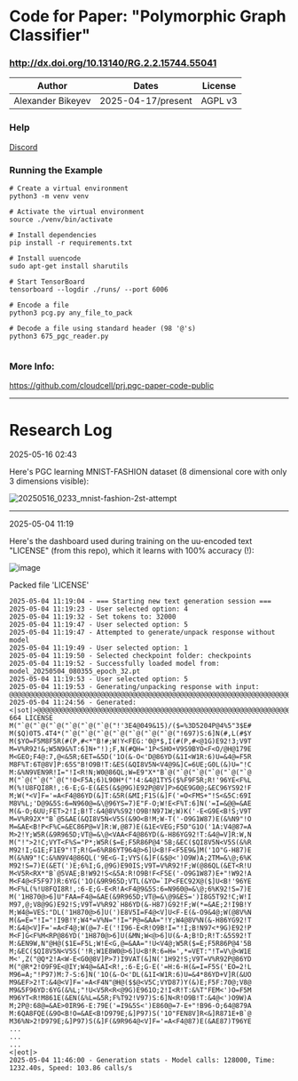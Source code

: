 # Code for Paper: "Polymorphic Graph Classifier"
### http://dx.doi.org/10.13140/RG.2.2.15744.55041

| Author |   Dates | License |
| ------ |   ---- | ------- |
| Alexander Bikeyev | 2025-04-17/present | AGPL v3 |

### Help
[Discord](https://discord.gg/daTSuB2z)

### Running the Example
```
# Create a virtual environment
python3 -m venv venv

# Activate the virtual environment
source ./venv/bin/activate

# Install dependencies
pip install -r requirements.txt

# Install uuencode
sudo apt-get install sharutils

# Start TensorBoard
tensorboard --logdir ./runs/ --port 6006

# Encode a file
python3 pcg.py any_file_to_pack

# Decode a file using standard header (98 '@'s)
python3 675_pgc_reader.py
 
```
### More Info:

https://github.com/cloudcell/prj.pgc-paper-code-public

---
# Research Log

2025-05-16 02:43

Here's PGC learning MNIST-FASHION dataset (8 dimensional core with only 3 dimensions visible):

![20250516_0233_mnist-fashion-2st-attempt](https://github.com/user-attachments/assets/cd84bcdd-6043-4c16-ad98-94b7893e0f8a)


---
2025-05-04 11:19

Here's the dashboard used during training on the uu-encoded text "LICENSE" (from this repo), which it learns with 100% accuracy (!):

![image](https://github.com/user-attachments/assets/1711d0b5-147b-448e-af0d-adbea8b5dbaf)

Packed file 'LICENSE'

```
2025-05-04 11:19:04 - === Starting new text generation session ===
2025-05-04 11:19:23 - User selected option: 4
2025-05-04 11:19:32 - Set tokens to: 32000
2025-05-04 11:19:47 - User selected option: 5
2025-05-04 11:19:47 - Attempted to generate/unpack response without model
2025-05-04 11:19:49 - User selected option: 1
2025-05-04 11:19:50 - Selected checkpoint folder: checkpoints
2025-05-04 11:19:52 - Successfully loaded model from: model_20250504_080355_epoch_32.pt
2025-05-04 11:19:53 - User selected option: 5
2025-05-04 11:19:53 - Generating/unpacking response with input: @@@@@@@@@@@@@@@@@@@@@@@@@@@@@@@@@@@@@@@@@@@@@@@@@@@@@@@@@@@@@@@@@@@@@@@@@@@@@@@@@@@@@@@@@@@@@@@@@@
2025-05-04 11:24:56 - Generated: <|sot|>@@@@@@@@@@@@@@@@@@@@@@@@@@@@@@@@@@@@@@@@@@@@@@@@@@@@@@@@@@@@@@@@@@@@@@@@@@@@@@@@@@@@@@@@@@@@@@@@@@begin 664 LICENSE
M("`@("`@("`@("`@("`@("`@("!'3E4@049&15)/($=%3D5204P@4%5"3$E#
M($Q)0T5.4T4*("`@("`@("`@("`@("`@("`@("`@("!697)S:6]N(#,L(#$Y
M($YO=F5M8F5R(#(P,#<*"B!#;W!Y<FEG:'0@*$,I(#(P,#<@1G)E92!3;V9T
M=V%R92!&;W5N9&%T:6]N+"!);F,N(#QH='1P<SHO+V9S9BYO<F<O/@H@179E
M<GEO;F4@:7,@<&5R;6ET=&5D('1O(&-O<'D@86YD(&1I<W1R:6)U=&4@=F5R
M8F%T:6T@8V]P:65S"B!O9B!T:&ES(&QI8V5N<V4@9&]C=6UE;G0L(&)U="!C
M:&%N9VEN9R!I="!I<R!N;W0@86QL;W=E9"X*"B`@("`@("`@("`@("`@("`@
M("`@("`@("`@("!0<F5A;6)L90H*("!4:&4@1TY5($%F9F5R;R!'96YE<F%L
M(%!U8FQI8R!,:6-E;G-E(&ES(&$@9G)E92P@8V]P>6QE9G0@;&EC96YS92!F
M;W(*<V]F='=A<F4@86YD(&]T:&5R(&MI;F1S(&]F('=O<FMS+"!S<&5C:69I
M8V%L;'D@9&5S:6=N960@=&\@96YS=7)E"F-O;W!E<F%T:6]N('=I=&@@=&AE
M(&-O;6UU;FET>2!I;B!T:&4@8V%S92!O9B!N971W;W)K('-E<G9E<B!S;V9T
M=V%R92X*"B`@5&AE(&QI8V5N<V5S(&9O<B!M;W-T('-O9G1W87)E(&%N9"!O
M=&AE<B!P<F%C=&EC86P@=V]R:W,@87)E(&1E<VEG;F5D"G1O('1A:V4@87=A
M>2!Y;W5R(&9R965D;VT@=&\@<VAA<F4@86YD(&-H86YG92!T:&4@=V]R:W,N
M("!">2!C;VYT<F%S="P*;W5R($=E;F5R86P@4'5B;&EC($QI8V5N<V5S(&%R
M92!I;G1E;F1E9"!T;R!G=6%R86YT964@>6]U<B!F<F5E9&]M('1O"G-H87)E
M(&%N9"!C:&%N9V4@86QL('9E<G-I;VYS(&]F(&$@<')O9W)A;2TM=&\@;6%K
M92!S=7)E(&ET(')E;6%I;G,@9G)E90IS;V9T=V%R92!F;W(@86QL(&ET<R!U
M<V5R<RX*"B`@5VAE;B!W92!S<&5A:R!O9B!F<F5E('-O9G1W87)E+"!W92!A
M<F4@<F5F97)R:6YG('1O(&9R965D;VTL(&YO=`IP<FEC92X@($]U<B!'96YE
M<F%L(%!U8FQI8R!,:6-E;G-E<R!A<F4@9&5S:6=N960@=&\@;6%K92!S=7)E
M('1H870@>6]U"FAA=F4@=&AE(&9R965D;VT@=&\@9&ES=')I8G5T92!C;W!I
M97,@;V8@9G)E92!S;V9T=V%R92`H86YD(&-H87)G92!F;W(*=&AE;2!I9B!Y
M;W4@=VES:"DL('1H870@>6]U(')E8V5I=F4@<V]U<F-E(&-O9&4@;W(@8V%N
M(&=E="!I="!I9B!Y;W4*=V%N="!I="P@=&AA="!Y;W4@8V%N(&-H86YG92!T
M:&4@<V]F='=A<F4@;W(@=7-E('!I96-E<R!O9B!I="!I;B!N97<*9G)E92!P
M<F]G<F%M<RP@86YD('1H870@>6]U(&MN;W<@>6]U(&-A;B!D;R!T:&5S92!T
M:&EN9W,N"@H@($1E=F5L;W!E<G,@=&AA="!U<V4@;W5R($=E;F5R86P@4'5B
M;&EC($QI8V5N<V5S('!R;W1E8W0@>6]U<B!R:6=H=',*=VET:"!T=V\@<W1E
M<',Z("@Q*2!A<W-E<G0@8V]P>7)I9VAT(&]N('1H92!S;V9T=V%R92P@86YD
M("@R*2!O9F9E<@IY;W4@=&AI<R!,:6-E;G-E('=H:6-H(&=I=F5S('EO=2!L
M96=A;"!P97)M:7-S:6]N('1O(&-O<'DL(&1I<W1R:6)U=&4*86YD+V]R(&UO
M9&EF>2!T:&4@<V]F='=A<F4N"@H@($$@<V5C;VYD87)Y(&)E;F5F:70@;V8@
M9&5F96YD:6YG(&%L;"!U<V5R<R<@9G)E961O;2!I<R!T:&%T"FEM<')O=F5M
M96YT<R!M861E(&EN(&%L=&5R;F%T92!V97)S:6]N<R!O9B!T:&4@<')O9W)A
M;2P@:68@=&AE>0IR96-E:79E('=I9&5S<')E860@=7-E+"!B96-O;64@879A
M:6QA8FQE(&9O<B!O=&AE<B!D979E;&]P97)S('1O"FEN8V]R<&]R871E+B`@
M36%N>2!D979E;&]P97)S(&]F(&9R964@<V]F='=A<F4@87)E(&AE87)T96YE
...
...
...
<|eot|>
2025-05-04 11:46:00 - Generation stats - Model calls: 128000, Time: 1232.40s, Speed: 103.86 calls/s

```



